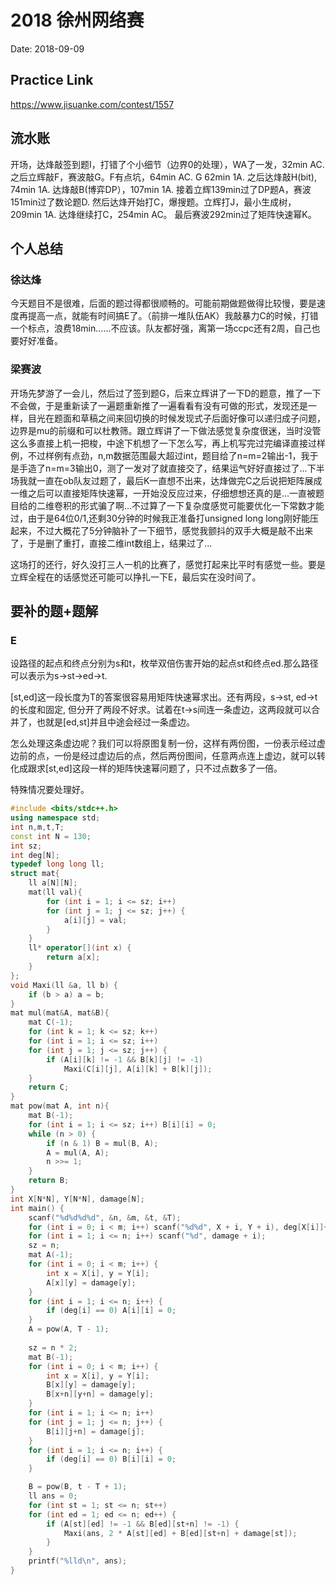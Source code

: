 # 2018 徐州网络赛
Date: 2018-09-09

## Practice Link
https://www.jisuanke.com/contest/1557

## 流水账
开场，达烽敲签到题I，打错了个小细节（边界0的处理），WA了一发，32min AC. 之后立辉敲F，赛波敲G。F有点坑，64min AC. G 62min 1A. 之后达烽敲H(bit), 74min 1A. 达烽敲B(博弈DP），107min 1A. 接着立辉139min过了DP题A，赛波151min过了数论题D. 然后达烽开始打C，爆搜题。立辉打J，最小生成树，209min 1A. 达烽继续打C，254min AC。 最后赛波292min过了矩阵快速幂K。


## 个人总结
### 徐达烽
今天题目不是很难，后面的题过得都很顺畅的。可能前期做题做得比较慢，要是速度再提高一点，就能有时间搞E了。（前排一堆队伍AK）我敲暴力C的时候，打错一个标点，浪费18min……不应该。队友都好强，离第一场ccpc还有2周，自己也要好好准备。
### 梁赛波
开场先梦游了一会儿，然后过了签到题G，后来立辉讲了一下D的题意，推了一下不会做，于是重新读了一遍题重新推了一遍看看有没有可做的形式，发现还是一样，目光在题面和草稿之间来回切换的时候发现式子后面好像可以递归成子问题，边界是mu的前缀和可以杜教筛。跟立辉讲了一下做法感觉复杂度很迷，当时没管这么多直接上机一把梭，中途下机想了一下怎么写，再上机写完过完编译直接过样例，不过样例有点劲，n,m数据范围最大超过int，题目给了n=m=2输出-1，我于是手造了n=m=3输出0，测了一发对了就直接交了，结果运气好好直接过了...下半场我就一直在ob队友过题了，最后K一直想不出来，达烽做完C之后说把矩阵展成一维之后可以直接矩阵快速幂，一开始没反应过来，仔细想想还真的是...一直被题目给的二维卷积的形式骗了啊...不过算了一下复杂度感觉可能要优化一下常数才能过，由于是64位0/1,还剩30分钟的时候我正准备打unsigned long long刚好能压起来，不过大概花了5分钟脑补了一下细节，感觉我颤抖的双手大概是敲不出来了，于是删了重打，直接二维int数组上，结果过了...

这场打的还行，好久没打三人一机的比赛了，感觉打起来比平时有感觉一些。要是立辉全程在的话感觉还可能可以挣扎一下E，最后实在没时间了。

## 要补的题+题解
### E
设路径的起点和终点分别为s和t，枚举双倍伤害开始的起点st和终点ed.那么路径可以表示为s->st->ed->t.

[st,ed]这一段长度为T的答案很容易用矩阵快速幂求出。还有两段，s->st, ed->t的长度和固定, 但分开了两段不好求。试着在t->s间连一条虚边，这两段就可以合并了，也就是[ed,st]并且中途会经过一条虚边。

怎么处理这条虚边呢？我们可以将原图复制一份，这样有两份图，一份表示经过虚边前的点，一份是经过虚边后的点，然后两份图间，任意两点连上虚边，就可以转化成跟求[st,ed]这段一样的矩阵快速幂问题了，只不过点数多了一倍。

特殊情况要处理好。
```c++
#include <bits/stdc++.h>
using namespace std;
int n,m,t,T;
const int N = 130;
int sz;
int deg[N];
typedef long long ll;
struct mat{
    ll a[N][N];
    mat(ll val){
        for (int i = 1; i <= sz; i++)
        for (int j = 1; j <= sz; j++) {
            a[i][j] = val;
        }
    }
    ll* operator[](int x) {
        return a[x];
    }
};
void Maxi(ll &a, ll b) {
    if (b > a) a = b;
}
mat mul(mat&A, mat&B){
    mat C(-1);
    for (int k = 1; k <= sz; k++)
    for (int i = 1; i <= sz; i++)
    for (int j = 1; j <= sz; j++) {
        if (A[i][k] != -1 && B[k][j] != -1)
            Maxi(C[i][j], A[i][k] + B[k][j]);
    }
    return C;
}
mat pow(mat A, int n){   
    mat B(-1);
    for (int i = 1; i <= sz; i++) B[i][i] = 0;    
    while (n > 0) {
        if (n & 1) B = mul(B, A);
        A = mul(A, A);
        n >>= 1;
    }
    return B;
}
int X[N*N], Y[N*N], damage[N];
int main() {
    scanf("%d%d%d%d", &n, &m, &t, &T);
    for (int i = 0; i < m; i++) scanf("%d%d", X + i, Y + i), deg[X[i]]++;
    for (int i = 1; i <= n; i++) scanf("%d", damage + i);
    sz = n;
    mat A(-1);    
	for (int i = 0; i < m; i++) {
        int x = X[i], y = Y[i];
        A[x][y] = damage[y];
    }
    for (int i = 1; i <= n; i++) {
        if (deg[i] == 0) A[i][i] = 0; 
    }
    A = pow(A, T - 1); 
    
    sz = n * 2;
    mat B(-1);
    for (int i = 0; i < m; i++) {
        int x = X[i], y = Y[i];
        B[x][y] = damage[y];
        B[x+n][y+n] = damage[y];
    }
    for (int i = 1; i <= n; i++)
    for (int j = 1; j <= n; j++) {
        B[i][j+n] = damage[j];
    }
    for (int i = 1; i <= n; i++) {
        if (deg[i] == 0) B[i][i] = 0; 
    }

    B = pow(B, t - T + 1);
    ll ans = 0;
    for (int st = 1; st <= n; st++)
    for (int ed = 1; ed <= n; ed++) {
        if (A[st][ed] != -1 && B[ed][st+n] != -1) {
            Maxi(ans, 2 * A[st][ed] + B[ed][st+n] + damage[st]);
        }           
    }
    printf("%lld\n", ans);
}
```

